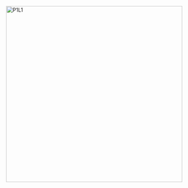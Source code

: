 <img width="481" alt="P1L1" src="https://github.com/user-attachments/assets/b42423da-bc1a-4255-9438-9813fb9aab6d">
